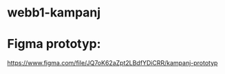 # webb1-kampanj
# Figma prototyp:
https://www.figma.com/file/JQ7oK62aZpt2LBdfYDiCRR/kampanj-prototyp
